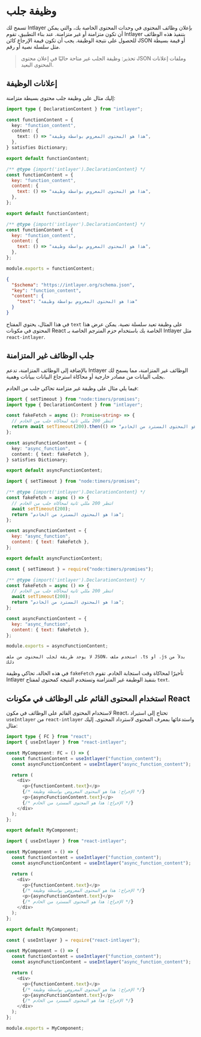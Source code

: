 # وظيفة جلب

تسمح لك Intlayer بإعلان وظائف المحتوى في وحدات المحتوى الخاصة بك، والتي يمكن أن تكون متزامنة أو غير متزامنة. عند بناء التطبيق، تقوم Intlayer بتنفيذ هذه الوظائف للحصول على نتيجة الوظيفة. يجب أن تكون قيمة الإرجاع كائن JSON أو قيمة بسيطة مثل سلسلة نصية أو رقم.

> تحذير: وظيفة الجلب غير متاحة حاليًا في إعلان محتوى JSON وملفات إعلانات المحتوى البعيد.

## إعلانات الوظيفة

إليك مثال على وظيفة جلب محتوى بسيطة متزامنة:

```typescript fileName="**/*.content.ts" contentDeclarationFormat="typescript"
import type { DeclarationContent } from "intlayer";

const functionContent = {
  key: "function_content",
  content: {
    text: () => "هذا هو المحتوى المعروض بواسطة وظيفة",
  },
} satisfies Dictionary;

export default functionContent;
```

```javascript fileName="**/*.content.mjs" contentDeclarationFormat="esm"
/** @type {import('intlayer').DeclarationContent} */
const functionContent = {
  key: "function_content",
  content: {
    text: () => "هذا هو المحتوى المعروض بواسطة وظيفة",
  },
};

export default functionContent;
```

```javascript fileName="**/*.content.cjs" contentDeclarationFormat="commonjs"
/** @type {import('intlayer').DeclarationContent} */
const functionContent = {
  key: "function_content",
  content: {
    text: () => "هذا هو المحتوى المعروض بواسطة وظيفة",
  },
};

module.exports = functionContent;
```

```json fileName="**/*.content.json" contentDeclarationFormat="json"
{
  "$schema": "https://intlayer.org/schema.json",
  "key": "function_content",
  "content": {
    "text": "هذا هو المحتوى المعروض بواسطة وظيفة"
  }
}
```

في هذا المثال، يحتوي المفتاح `text` على وظيفة تعيد سلسلة نصية. يمكن عرض هذا المحتوى في مكونات React الخاصة بك باستخدام حزم المترجم الخاصة بـ Intlayer مثل `react-intlayer`.

## جلب الوظائف غير المتزامنة

بالإضافة إلى الوظائف المتزامنة، تدعم Intlayer الوظائف غير المتزامنة، مما يسمح لك بجلب البيانات من مصادر خارجية أو محاكاة استرجاع البيانات ببيانات وهمية.

فيما يلي مثال على وظيفة غير متزامنة تحاكي جلب من الخادم:

```typescript fileName="**/*.content.ts" contentDeclarationFormat="typescript"
import { setTimeout } from "node:timers/promises";
import type { DeclarationContent } from "intlayer";

const fakeFetch = async (): Promise<string> => {
  // انتظر 200 مللي ثانية لمحاكاة جلب من الخادم
  return await setTimeout(200).then(() => "هذا هو المحتوى المسترد من الخادم");
};

const asyncFunctionContent = {
  key: "async_function",
  content: { text: fakeFetch },
} satisfies Dictionary;

export default asyncFunctionContent;
```

```javascript fileName="**/*.content.mjs" contentDeclarationFormat="esm"
import { setTimeout } from "node:timers/promises";

/** @type {import('intlayer').DeclarationContent} */
const fakeFetch = async () => {
  // انتظر 200 مللي ثانية لمحاكاة جلب من الخادم
  await setTimeout(200);
  return "هذا هو المحتوى المسترد من الخادم";
};

const asyncFunctionContent = {
  key: "async_function",
  content: { text: fakeFetch },
};

export default asyncFunctionContent;
```

```javascript fileName="**/*.content.cjs" contentDeclarationFormat="commonjs"
const { setTimeout } = require("node:timers/promises");

/** @type {import('intlayer').DeclarationContent} */
const fakeFetch = async () => {
  // انتظر 200 مللي ثانية لمحاكاة جلب من الخادم
  await setTimeout(200);
  return "هذا هو المحتوى المسترد من الخادم";
};

const asyncFunctionContent = {
  key: "async_function",
  content: { text: fakeFetch },
};

module.exports = asyncFunctionContent;
```

```plaintext fileName="**/*.content.json" contentDeclarationFormat="json"
لا يوجد طريقة لجلب المحتوى من ملف JSON، استخدم ملف .ts أو .js بدلاً من ذلك
```

في هذه الحالة، تحاكي وظيفة `fakeFetch` تأخيرًا لمحاكاة وقت استجابة الخادم. تقوم Intlayer بتنفيذ الوظيفة غير المتزامنة وتستخدم النتيجة كمحتوى لمفتاح `text`.

## استخدام المحتوى القائم على الوظائف في مكونات React

لاستخدام المحتوى القائم على الوظائف في مكون React، تحتاج إلى استيراد `useIntlayer` من `react-intlayer` واستدعائها بمعرف المحتوى لاسترداد المحتوى. إليك مثال:

```typescript fileName="**/*.jsx" codeFormat="typescript"
import type { FC } from "react";
import { useIntlayer } from "react-intlayer";

const MyComponent: FC = () => {
  const functionContent = useIntlayer("function_content");
  const asyncFunctionContent = useIntlayer("async_function_content");

  return (
    <div>
      <p>{functionContent.text}</p>
      {/* الإخراج: هذا هو المحتوى المعروض بواسطة وظيفة */}
      <p>{asyncFunctionContent.text}</p>
      {/* الإخراج: هذا هو المحتوى المسترد من الخادم */}
    </div>
  );
};

export default MyComponent;
```

```javascript fileName="**/*.mjx" codeFormat="esm"
import { useIntlayer } from "react-intlayer";

const MyComponent = () => {
  const functionContent = useIntlayer("function_content");
  const asyncFunctionContent = useIntlayer("async_function_content");

  return (
    <div>
      <p>{functionContent.text}</p>
      {/* الإخراج: هذا هو المحتوى المعروض بواسطة وظيفة */}
      <p>{asyncFunctionContent.text}</p>
      {/* الإخراج: هذا هو المحتوى المسترد من الخادم */}
    </div>
  );
};

export default MyComponent;
```

```javascript fileName="**/*.cjs" codeFormat="commonjs"
const { useIntlayer } = require("react-intlayer");

const MyComponent = () => {
  const functionContent = useIntlayer("function_content");
  const asyncFunctionContent = useIntlayer("async_function_content");

  return (
    <div>
      <p>{functionContent.text}</p>
      {/* الإخراج: هذا هو المحتوى المعروض بواسطة وظيفة */}
      <p>{asyncFunctionContent.text}</p>
      {/* الإخراج: هذا هو المحتوى المسترد من الخادم */}
    </div>
  );
};

module.exports = MyComponent;
```
